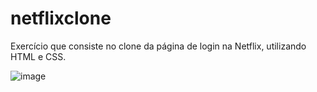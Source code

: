 # netflixclone
Exercício que consiste no clone da página de login na Netflix, utilizando HTML e CSS.

![image](https://user-images.githubusercontent.com/90176648/229248152-ea4690c8-9e60-4403-8633-57ebed226cc3.png)

